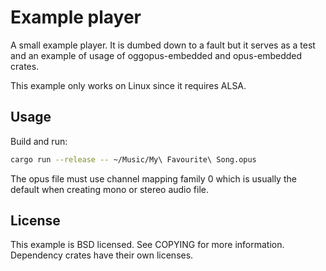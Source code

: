 Example player
==============
A small example player. It is dumbed down to a fault but it serves as a test
and an example of usage of oggopus-embedded and opus-embedded crates.

This example only works on Linux since it requires ALSA.

Usage
-----
Build and run:
```sh
cargo run --release -- ~/Music/My\ Favourite\ Song.opus
```

The opus file must use channel mapping family 0 which is usually the default
when creating mono or stereo audio file.

License
-------
This example is BSD licensed. See COPYING for more information. Dependency
crates have their own licenses.
